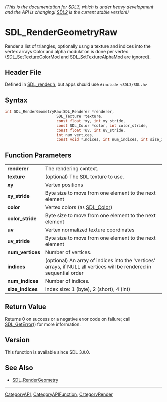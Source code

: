 ###### (This is the documentation for SDL3, which is under heavy development and the API is changing! [SDL2](https://wiki.libsdl.org/SDL2/) is the current stable version!)
# SDL_RenderGeometryRaw

Render a list of triangles, optionally using a texture and indices into the vertex arrays Color and alpha modulation is done per vertex ([SDL_SetTextureColorMod](SDL_SetTextureColorMod) and [SDL_SetTextureAlphaMod](SDL_SetTextureAlphaMod) are ignored).

## Header File

Defined in [SDL_render.h](https://github.com/libsdl-org/SDL/blob/main/include/SDL3/SDL_render.h), but apps should use `#include <SDL3/SDL.h>`

## Syntax

```c
int SDL_RenderGeometryRaw(SDL_Renderer *renderer,
                       SDL_Texture *texture,
                       const float *xy, int xy_stride,
                       const SDL_Color *color, int color_stride,
                       const float *uv, int uv_stride,
                       int num_vertices,
                       const void *indices, int num_indices, int size_indices);

```

## Function Parameters

|                      |                                                                                                                       |
| -------------------- | --------------------------------------------------------------------------------------------------------------------- |
| **renderer**         | The rendering context.                                                                                                |
| **texture**          | (optional) The SDL texture to use.                                                                                    |
| **xy**               | Vertex positions                                                                                                      |
| **xy_stride**        | Byte size to move from one element to the next element                                                                |
| **color**            | Vertex colors (as [SDL_Color](SDL_Color))                                                                             |
| **color_stride**     | Byte size to move from one element to the next element                                                                |
| **uv**               | Vertex normalized texture coordinates                                                                                 |
| **uv_stride**        | Byte size to move from one element to the next element                                                                |
| **num_vertices**     | Number of vertices.                                                                                                   |
| **indices**          | (optional) An array of indices into the 'vertices' arrays, if NULL all vertices will be rendered in sequential order. |
| **num_indices**      | Number of indices.                                                                                                    |
| **size_indices**     | Index size: 1 (byte), 2 (short), 4 (int)                                                                              |

## Return Value

Returns 0 on success or a negative error code on failure; call
[SDL_GetError](SDL_GetError)() for more information.

## Version

This function is available since SDL 3.0.0.

## See Also

* [SDL_RenderGeometry](SDL_RenderGeometry)

----
[CategoryAPI](CategoryAPI), [CategoryAPIFunction](CategoryAPIFunction), [CategoryRender](CategoryRender)


